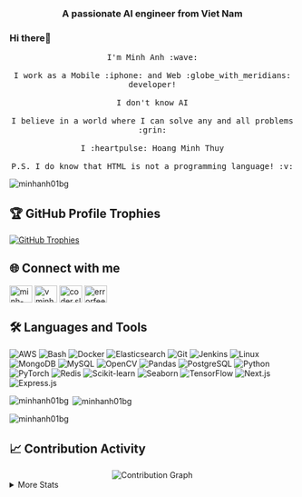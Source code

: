 <h3 align="center">A passionate AI engineer from Viet Nam</h3>

### Hi there👋 

<p align="center">
<!--   <img alt="GIF" src="https://media.giphy.com/media/Cmr1OMJ2FN0B2/giphy.gif" width = 200/> -->
<!--   <br><br> -->
  <samp>
    I'm Minh Anh :wave:
    <br><br>
    I work as a Mobile :iphone: and Web :globe_with_meridians: developer!
    <br><br>
    I don't know AI
    <br><br>
    I believe in a world where I can solve any and all problems :grin:
    <br><br>
    I :heartpulse: Hoang Minh Thuy 
    <br><br>
    P.S. I do know that HTML is not a programming language! :v:
  </samp>
</p>
<p align="center"> 
  
<p align="left"> <img src="https://komarev.com/ghpvc/?username=minhanh01bg&label=Profile%20views&color=0e75b6&style=flat" alt="minhanh01bg" /> </p>

## 🏆 GitHub Profile Trophies

<p>
  <a href="https://github.com/ryo-ma/github-profile-trophy">
    <img 
      src="https://github-profile-trophy.vercel.app/?username=minhanh01bg&theme=flat&column=6&margin-w=10&margin-h=15&rank=-C,-?"
      alt="GitHub Trophies"
    />
  </a>
</p>

## 🌐 Connect with me
<p align="left">
<a href="https://linkedin.com/in/minh-anh-vu-a02868194" target="blank"><img align="center" src="https://raw.githubusercontent.com/rahuldkjain/github-profile-readme-generator/master/src/images/icons/Social/linked-in-alt.svg" alt="minh-anh-vu-a02868194" height="30" width="40" /></a>
<a href="https://kaggle.com/vminhanh" target="blank"><img align="center" src="https://raw.githubusercontent.com/rahuldkjain/github-profile-readme-generator/master/src/images/icons/Social/kaggle.svg" alt="vminhanh" height="30" width="40" /></a>
<a href="https://fb.com/coder.sliverbullet" target="blank"><img align="center" src="https://raw.githubusercontent.com/rahuldkjain/github-profile-readme-generator/master/src/images/icons/Social/facebook.svg" alt="coder.sliverbullet" height="30" width="40" /></a>
<a href="https://codeforces.com/profile/errorfeeling" target="blank"><img align="center" src="https://raw.githubusercontent.com/rahuldkjain/github-profile-readme-generator/master/src/images/icons/Social/codeforces.svg" alt="errorfeeling" height="30" width="40" /></a>
</p>

## 🛠️ Languages and Tools

![AWS](https://img.shields.io/badge/AWS-232F3E?logo=amazonaws&logoColor=white&style=flat-square)
![Bash](https://img.shields.io/badge/Bash-4EAA25?logo=gnubash&logoColor=white&style=flat-square)
![Docker](https://img.shields.io/badge/Docker-2496ED?logo=docker&logoColor=white&style=flat-square)
![Elasticsearch](https://img.shields.io/badge/Elastic-005571?logo=elastic&logoColor=white&style=flat-square)
![Git](https://img.shields.io/badge/Git-F05032?logo=git&logoColor=white&style=flat-square)
![Jenkins](https://img.shields.io/badge/Jenkins-D24939?logo=jenkins&logoColor=white&style=flat-square)
![Linux](https://img.shields.io/badge/Linux-FCC624?logo=linux&logoColor=black&style=flat-square)
![MongoDB](https://img.shields.io/badge/MongoDB-47A248?logo=mongodb&logoColor=white&style=flat-square)
![MySQL](https://img.shields.io/badge/MySQL-4479A1?logo=mysql&logoColor=white&style=flat-square)
![OpenCV](https://img.shields.io/badge/OpenCV-5C3EE8?logo=opencv&logoColor=white&style=flat-square)
![Pandas](https://img.shields.io/badge/Pandas-150458?logo=pandas&logoColor=white&style=flat-square)
![PostgreSQL](https://img.shields.io/badge/PostgreSQL-336791?logo=postgresql&logoColor=white&style=flat-square)
![Python](https://img.shields.io/badge/Python-3776AB?logo=python&logoColor=white&style=flat-square)
![PyTorch](https://img.shields.io/badge/PyTorch-EE4C2C?logo=pytorch&logoColor=white&style=flat-square)
![Redis](https://img.shields.io/badge/Redis-DC382D?logo=redis&logoColor=white&style=flat-square)
![Scikit-learn](https://img.shields.io/badge/Scikit--learn-F7931E?logo=scikitlearn&logoColor=white&style=flat-square)
![Seaborn](https://img.shields.io/badge/Seaborn-3776AB?logo=python&logoColor=white&style=flat-square)
![TensorFlow](https://img.shields.io/badge/TensorFlow-FF6F00?logo=tensorflow&logoColor=white&style=flat-square)
![Next.js](https://img.shields.io/badge/Next.js-000000?logo=nextdotjs&logoColor=white&style=flat-square)
![Express.js](https://img.shields.io/badge/Express.js-303030?logo=express&logoColor=white&style=flat-square)

<p><img align="left" src="https://github-readme-stats.vercel.app/api/top-langs?username=minhanh01bg&show_icons=true&locale=en&layout=compact" alt="minhanh01bg" /></p>

<p>&nbsp;<img align="center" src="https://github-readme-stats.vercel.app/api?username=minhanh01bg&show_icons=true&count_private=true&include_all_commits=true&custom_title=My%20Stats" alt="minhanh01bg" /></p>

<p><img align="center" src="https://github-readme-streak-stats.herokuapp.com/?user=minhanh01bg&" alt="minhanh01bg" /></p>

## 📈 Contribution Activity

<div align="center">
  <img src="https://github-readme-activity-graph.vercel.app/graph?username=minhanh01bg&bg_color=ffffff&color=000000&line=000000&point=000000&area=true&area_color=cccccc&area_opacity=0.3&hide_border=true" alt="Contribution Graph" />
</div>

<details>
    <summary>More Stats</summary>

  <img align="center" src="https://github-readme-stats.vercel.app/api/wakatime?username=gamemann&theme=holi" alt="My GitHub Time Stats" />
</details>

